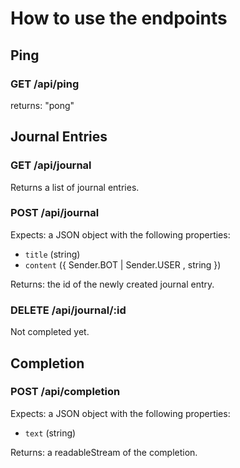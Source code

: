 # How to use the endpoints

## Ping

### GET /api/ping

returns: "pong"

## Journal Entries

### GET /api/journal

Returns a list of journal entries.

### POST /api/journal

Expects: a JSON object with the following properties:
- `title` (string)
- `content` ({ Sender.BOT | Sender.USER , string })

Returns: the id of the newly created journal entry.

### DELETE /api/journal/:id

Not completed yet.

## Completion

### POST /api/completion

Expects: a JSON object with the following properties:
- `text` (string)

Returns: a readableStream of the completion.
